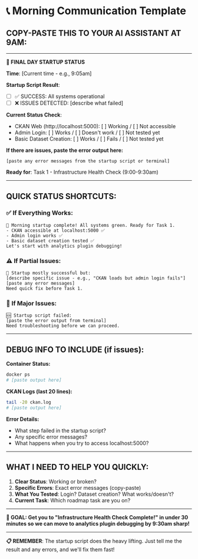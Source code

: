 # 📞 Morning Communication Template

## **COPY-PASTE THIS TO YOUR AI ASSISTANT AT 9AM:**

---

**🌅 FINAL DAY STARTUP STATUS**

**Time**: [Current time - e.g., 9:05am]

**Startup Script Result**: 
- [ ] ✅ SUCCESS: All systems operational
- [ ] ❌ ISSUES DETECTED: [describe what failed]

**Current Status Check**:
- CKAN Web (http://localhost:5000): [ ] Working / [ ] Not accessible  
- Admin Login: [ ] Works / [ ] Doesn't work / [ ] Not tested yet
- Basic Dataset Creation: [ ] Works / [ ] Fails / [ ] Not tested yet

**If there are issues, paste the error output here:**
```
[paste any error messages from the startup script or terminal]
```

**Ready for**: Task 1 - Infrastructure Health Check (9:00-9:30am)

---

## **QUICK STATUS SHORTCUTS:**

### **✅ If Everything Works:**
```
🎉 Morning startup complete! All systems green. Ready for Task 1.
- CKAN accessible at localhost:5000 ✅
- Admin login works ✅  
- Basic dataset creation tested ✅
Let's start with analytics plugin debugging!
```

### **⚠️ If Partial Issues:**
```
🔧 Startup mostly successful but:
[describe specific issue - e.g., "CKAN loads but admin login fails"]
[paste any error messages]
Need quick fix before Task 1.
```

### **🚨 If Major Issues:**
```
🆘 Startup script failed:
[paste the error output from terminal]
Need troubleshooting before we can proceed.
```

---

## **DEBUG INFO TO INCLUDE (if issues):**

**Container Status:**
```bash
docker ps
# [paste output here]
```

**CKAN Logs (last 20 lines):**
```bash
tail -20 ckan.log
# [paste output here]
```

**Error Details:**
- What step failed in the startup script?
- Any specific error messages?
- What happens when you try to access localhost:5000?

---

## **WHAT I NEED TO HELP YOU QUICKLY:**

1. **Clear Status**: Working or broken?
2. **Specific Errors**: Exact error messages (copy-paste)
3. **What You Tested**: Login? Dataset creation? What works/doesn't?
4. **Current Task**: Which roadmap task are you on?

---

**🎯 GOAL: Get you to "Infrastructure Health Check Complete!" in under 30 minutes so we can move to analytics plugin debugging by 9:30am sharp!**

---

**📋 REMEMBER**: The startup script does the heavy lifting. Just tell me the result and any errors, and we'll fix them fast! 